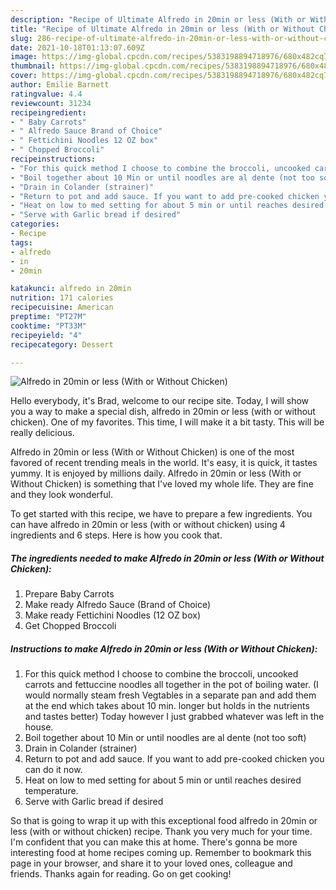 ```yaml
---
description: "Recipe of Ultimate Alfredo in 20min or less (With or Without Chicken)"
title: "Recipe of Ultimate Alfredo in 20min or less (With or Without Chicken)"
slug: 286-recipe-of-ultimate-alfredo-in-20min-or-less-with-or-without-chicken
date: 2021-10-18T01:13:07.609Z
image: https://img-global.cpcdn.com/recipes/5383198894718976/680x482cq70/alfredo-in-20min-or-less-with-or-without-chicken-recipe-main-photo.jpg
thumbnail: https://img-global.cpcdn.com/recipes/5383198894718976/680x482cq70/alfredo-in-20min-or-less-with-or-without-chicken-recipe-main-photo.jpg
cover: https://img-global.cpcdn.com/recipes/5383198894718976/680x482cq70/alfredo-in-20min-or-less-with-or-without-chicken-recipe-main-photo.jpg
author: Emilie Barnett
ratingvalue: 4.4
reviewcount: 31234
recipeingredient:
- " Baby Carrots"
- " Alfredo Sauce Brand of Choice"
- " Fettichini Noodles 12 OZ box"
- " Chopped Broccoli"
recipeinstructions:
- "For this quick method I choose to combine the broccoli, uncooked carrots and fettuccine noodles all together in the pot of boiling water.     (I would normally steam fresh Vegtables in a separate pan and add them at the end which takes about 10 min. longer but holds in the nutrients and tastes better) Today however I just grabbed whatever was left in the house."
- "Boil together about 10 Min or until noodles are al dente (not too soft)"
- "Drain in Colander (strainer)"
- "Return to pot and add sauce. If you want to add pre-cooked chicken you can do it now."
- "Heat on low to med setting for about 5 min or until reaches desired temperature."
- "Serve with Garlic bread if desired"
categories:
- Recipe
tags:
- alfredo
- in
- 20min

katakunci: alfredo in 20min 
nutrition: 171 calories
recipecuisine: American
preptime: "PT27M"
cooktime: "PT33M"
recipeyield: "4"
recipecategory: Dessert

---
```



![Alfredo in 20min or less (With or Without Chicken)](https://img-global.cpcdn.com/recipes/5383198894718976/680x482cq70/alfredo-in-20min-or-less-with-or-without-chicken-recipe-main-photo.jpg)

Hello everybody, it's Brad, welcome to our recipe site. Today, I will show you a way to make a special dish, alfredo in 20min or less (with or without chicken). One of my favorites. This time, I will make it a bit tasty. This will be really delicious.

Alfredo in 20min or less (With or Without Chicken) is one of the most favored of recent trending meals in the world. It's easy, it is quick, it tastes yummy. It is enjoyed by millions daily. Alfredo in 20min or less (With or Without Chicken) is something that I've loved my whole life. They are fine and they look wonderful.




To get started with this recipe, we have to prepare a few ingredients. You can have alfredo in 20min or less (with or without chicken) using 4 ingredients and 6 steps. Here is how you cook that.

<!--inarticleads1-->

##### The ingredients needed to make Alfredo in 20min or less (With or Without Chicken):

1. Prepare  Baby Carrots
1. Make ready  Alfredo Sauce (Brand of Choice)
1. Make ready  Fettichini Noodles (12 OZ box)
1. Get  Chopped Broccoli




<!--inarticleads2-->

##### Instructions to make Alfredo in 20min or less (With or Without Chicken):

1. For this quick method I choose to combine the broccoli, uncooked carrots and fettuccine noodles all together in the pot of boiling water.     (I would normally steam fresh Vegtables in a separate pan and add them at the end which takes about 10 min. longer but holds in the nutrients and tastes better) Today however I just grabbed whatever was left in the house.
1. Boil together about 10 Min or until noodles are al dente (not too soft)
1. Drain in Colander (strainer)
1. Return to pot and add sauce. If you want to add pre-cooked chicken you can do it now.
1. Heat on low to med setting for about 5 min or until reaches desired temperature.
1. Serve with Garlic bread if desired




So that is going to wrap it up with this exceptional food alfredo in 20min or less (with or without chicken) recipe. Thank you very much for your time. I'm confident that you can make this at home. There's gonna be more interesting food at home recipes coming up. Remember to bookmark this page in your browser, and share it to your loved ones, colleague and friends. Thanks again for reading. Go on get cooking!
